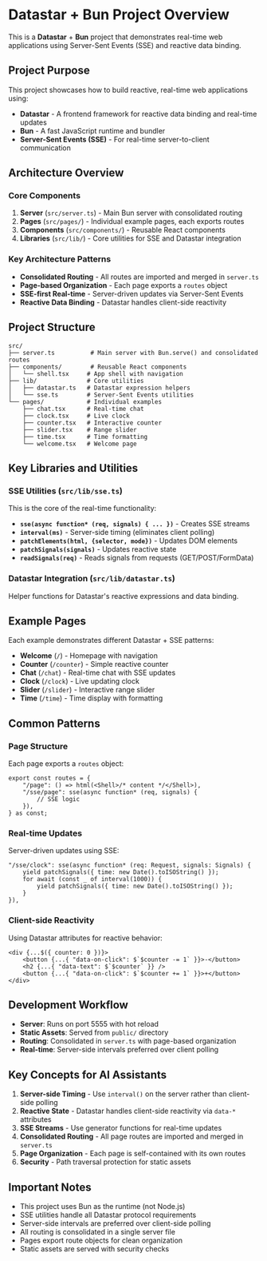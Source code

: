 # Datastar + Bun Project Overview

This is a **Datastar** + **Bun** project that demonstrates real-time web applications using Server-Sent Events (SSE) and reactive data binding.

## Project Purpose

This project showcases how to build reactive, real-time web applications using:
- **Datastar** - A frontend framework for reactive data binding and real-time updates
- **Bun** - A fast JavaScript runtime and bundler
- **Server-Sent Events (SSE)** - For real-time server-to-client communication

## Architecture Overview

### Core Components

1. **Server** (`src/server.ts`) - Main Bun server with consolidated routing
2. **Pages** (`src/pages/`) - Individual example pages, each exports routes
3. **Components** (`src/components/`) - Reusable React components
4. **Libraries** (`src/lib/`) - Core utilities for SSE and Datastar integration

### Key Architecture Patterns

- **Consolidated Routing** - All routes are imported and merged in `server.ts`
- **Page-based Organization** - Each page exports a `routes` object
- **SSE-first Real-time** - Server-driven updates via Server-Sent Events
- **Reactive Data Binding** - Datastar handles client-side reactivity

## Project Structure

```
src/
├── server.ts          # Main server with Bun.serve() and consolidated routes
├── components/        # Reusable React components
│   └── shell.tsx     # App shell with navigation
├── lib/              # Core utilities
│   ├── datastar.ts   # Datastar expression helpers
│   └── sse.ts        # Server-Sent Events utilities
└── pages/            # Individual examples
    ├── chat.tsx      # Real-time chat
    ├── clock.tsx     # Live clock
    ├── counter.tsx   # Interactive counter
    ├── slider.tsx    # Range slider
    ├── time.tsx      # Time formatting
    └── welcome.tsx   # Welcome page
```

## Key Libraries and Utilities

### SSE Utilities (`src/lib/sse.ts`)

This is the core of the real-time functionality:

- **`sse(async function* (req, signals) { ... })`** - Creates SSE streams
- **`interval(ms)`** - Server-side timing (eliminates client polling)
- **`patchElements(html, {selector, mode})`** - Updates DOM elements
- **`patchSignals(signals)`** - Updates reactive state
- **`readSignals(req)`** - Reads signals from requests (GET/POST/FormData)

### Datastar Integration (`src/lib/datastar.ts`)

Helper functions for Datastar's reactive expressions and data binding.

## Example Pages

Each example demonstrates different Datastar + SSE patterns:

- **Welcome** (`/`) - Homepage with navigation
- **Counter** (`/counter`) - Simple reactive counter
- **Chat** (`/chat`) - Real-time chat with SSE updates
- **Clock** (`/clock`) - Live updating clock
- **Slider** (`/slider`) - Interactive range slider
- **Time** (`/time`) - Time display with formatting

## Common Patterns

### Page Structure

Each page exports a `routes` object:

```tsx
export const routes = {
    "/page": () => html(<Shell>/* content */</Shell>),
    "/sse/page": sse(async function* (req, signals) {
        // SSE logic
    }),
} as const;
```

### Real-time Updates

Server-driven updates using SSE:

```tsx
"/sse/clock": sse(async function* (req: Request, signals: Signals) {
    yield patchSignals({ time: new Date().toISOString() });
    for await (const _ of interval(1000)) {
        yield patchSignals({ time: new Date().toISOString() });
    }
}),
```

### Client-side Reactivity

Using Datastar attributes for reactive behavior:

```tsx
<div {...$({ counter: 0 })}>
    <button {...{ "data-on-click": $`$counter -= 1` }}>-</button>
    <h2 {...{ "data-text": $`$counter` }} />
    <button {...{ "data-on-click": $`$counter += 1` }}>+</button>
</div>
```

## Development Workflow

- **Server**: Runs on port 5555 with hot reload
- **Static Assets**: Served from `public/` directory
- **Routing**: Consolidated in `server.ts` with page-based organization
- **Real-time**: Server-side intervals preferred over client polling

## Key Concepts for AI Assistants

1. **Server-side Timing** - Use `interval()` on the server rather than client-side polling
2. **Reactive State** - Datastar handles client-side reactivity via `data-*` attributes
3. **SSE Streams** - Use generator functions for real-time updates
4. **Consolidated Routing** - All page routes are imported and merged in `server.ts`
5. **Page Organization** - Each page is self-contained with its own routes
6. **Security** - Path traversal protection for static assets

## Important Notes

- This project uses Bun as the runtime (not Node.js)
- SSE utilities handle all Datastar protocol requirements
- Server-side intervals are preferred over client-side polling
- All routing is consolidated in a single server file
- Pages export route objects for clean organization
- Static assets are served with security checks
